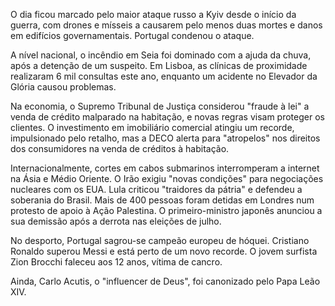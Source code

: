 O dia ficou marcado pelo maior ataque russo a Kyiv desde o início da guerra, com drones e mísseis a causarem pelo menos duas mortes e danos em edifícios governamentais. Portugal condenou o ataque.

A nível nacional, o incêndio em Seia foi dominado com a ajuda da chuva, após a detenção de um suspeito. Em Lisboa, as clínicas de proximidade realizaram 6 mil consultas este ano, enquanto um acidente no Elevador da Glória causou problemas.

Na economia, o Supremo Tribunal de Justiça considerou "fraude à lei" a venda de crédito malparado na habitação, e novas regras visam proteger os clientes. O investimento em imobiliário comercial atingiu um recorde, impulsionado pelo retalho, mas a DECO alerta para "atropelos" nos direitos dos consumidores na venda de créditos à habitação.

Internacionalmente, cortes em cabos submarinos interromperam a internet na Ásia e Médio Oriente. O Irão exigiu "novas condições" para negociações nucleares com os EUA. Lula criticou "traidores da pátria" e defendeu a soberania do Brasil. Mais de 400 pessoas foram detidas em Londres num protesto de apoio à Ação Palestina. O primeiro-ministro japonês anunciou a sua demissão após a derrota nas eleições de julho.

No desporto, Portugal sagrou-se campeão europeu de hóquei. Cristiano Ronaldo superou Messi e está perto de um novo recorde. O jovem surfista Zion Brocchi faleceu aos 12 anos, vítima de cancro.

Ainda, Carlo Acutis, o "influencer de Deus", foi canonizado pelo Papa Leão XIV.